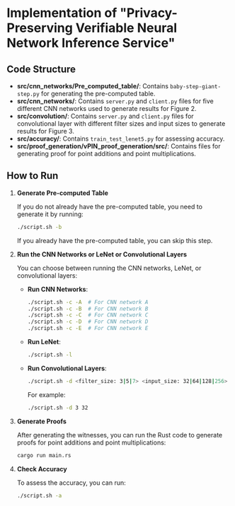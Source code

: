 # Implementation of "Privacy-Preserving Verifiable Neural Network Inference Service"

## Code Structure
- **src/cnn_networks/Pre_computed_table/**: Contains `baby-step-giant-step.py` for generating the pre-computed table.
- **src/cnn_networks/**: Contains `server.py` and `client.py` files for five different CNN networks used to generate results for Figure 2.
- **src/convolution/**: Contains `server.py` and `client.py` files for convolutional layer with different filter sizes and input sizes to generate results for Figure 3.
- **src/accuracy/**: Contains `train_test_lenet5.py` for assessing accuracy.
- **src/proof_generation/vPIN_proof_generation/src/**: Contains files for generating proof for point additions and point multiplications.

## How to Run

1. **Generate Pre-computed Table**

   If you do not already have the pre-computed table, you need to generate it by running:

   ```bash
   ./script.sh -b
   ```

   If you already have the pre-computed table, you can skip this step.

2. **Run the CNN Networks or LeNet or Convolutional Layers**

   You can choose between running the CNN networks, LeNet, or convolutional layers:

   - **Run CNN Networks**:
     ```bash
     ./script.sh -c -A  # For CNN network A
     ./script.sh -c -B  # For CNN network B
     ./script.sh -c -C  # For CNN network C
     ./script.sh -c -D  # For CNN network D
     ./script.sh -c -E  # For CNN network E
     ```

   - **Run LeNet**:
     ```bash
     ./script.sh -l
     ```

   - **Run Convolutional Layers**:
     ```bash
     ./script.sh -d <filter_size: 3|5|7> <input_size: 32|64|128|256>
     ```

     For example:
     ```bash
     ./script.sh -d 3 32
     ```

3. **Generate Proofs**

   After generating the witnesses, you can run the Rust code to generate proofs for point additions and point multiplications:

   ```bash
   cargo run main.rs
   ```

4. **Check Accuracy**

   To assess the accuracy, you can run:

   ```bash
   ./script.sh -a
   ```
